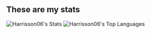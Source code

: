 
## These are my stats
![Harrisson06's Stats](https://github-readme-stats.vercel.app/api?username=Harrisson06&theme=vue-dark&show_icons=true&hide_border=true&count_private=true)
![Harrisson06's Top Languages](https://github-readme-stats.vercel.app/api/top-langs/?username=Harrisson06&theme=vue-dark&show_icons=true&hide_border=true&layout=compact)
